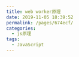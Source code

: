 ```yaml
---
title: web worker原理
date: 2019-11-05 18:39:52
permalink: /pages/674ecf/
categories:
  - js原理
tags:
  - JavaScript
---
```

